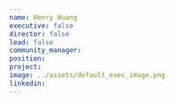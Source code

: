 ```yaml
---
name: Henry Huang
executive: false
director: false
lead: false
community_manager:   
position:  
project:  
image: ../assets/default_exec_image.png
linkedin:
---
```


